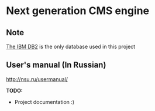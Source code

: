 # Next generation CMS engine

## Note
[The IBM DB2](http://www-01.ibm.com/software/data/db2/express-c/index.html) is the only database used in this project 

## User's manual (In Russian)

http://nsu.ru/usermanual/

**TODO:**

* Project documentation :)
